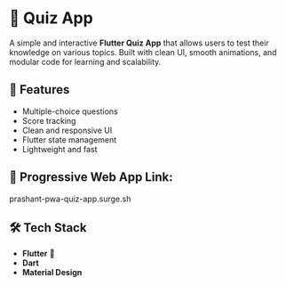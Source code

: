 # 🧠 Quiz App

A simple and interactive **Flutter Quiz App** that allows users to test their knowledge on various topics. Built with clean UI, smooth animations, and modular code for learning and scalability.

## 🚀 Features

- Multiple-choice questions
- Score tracking
- Clean and responsive UI
- Flutter state management
- Lightweight and fast

## 📱 Progressive Web App Link:
  prashant-pwa-quiz-app.surge.sh


## 🛠️ Tech Stack

- **Flutter** 💙
- **Dart**
- **Material Design**


